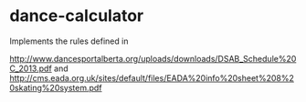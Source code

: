 # dance-calculator

Implements the rules defined in

http://www.dancesportalberta.org/uploads/downloads/DSAB_Schedule%20C_2013.pdf
and
http://cms.eada.org.uk/sites/default/files/EADA%20info%20sheet%208%20skating%20system.pdf
